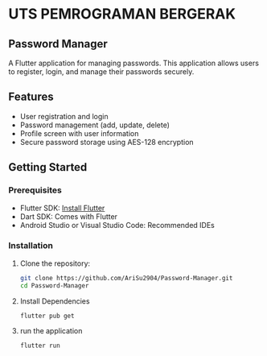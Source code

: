 # UTS PEMROGRAMAN BERGERAK

## Password Manager

A Flutter application for managing passwords. This application allows users to register, login, and manage their passwords securely.

## Features

- User registration and login
- Password management (add, update, delete)
- Profile screen with user information
- Secure password storage using AES-128 encryption

## Getting Started

### Prerequisites

- Flutter SDK: [Install Flutter](https://flutter.dev/docs/get-started/install)
- Dart SDK: Comes with Flutter
- Android Studio or Visual Studio Code: Recommended IDEs

### Installation

1. Clone the repository:

   ```bash
   git clone https://github.com/AriSu2904/Password-Manager.git
   cd Password-Manager

2. Install Dependencies
    ```bash
    flutter pub get

3. run the application
    ```bash
    flutter run
